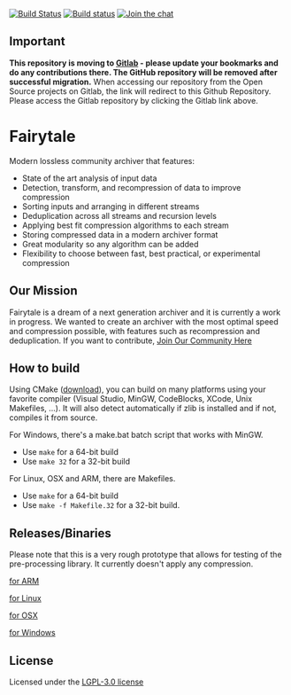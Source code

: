 [![Build Status](https://travis-ci.org/schnaader/fairytale.svg?branch=master)](https://travis-ci.org/schnaader/fairytale)
[![Build status](https://ci.appveyor.com/api/projects/status/k3y23dpxfu4rm108?svg=true)](https://ci.appveyor.com/project/schnaader/fairytale)
[![Join the chat](https://badges.gitter.im/encode-ru-Community-Archiver/Lobby.svg)](https://gitter.im/encode-ru-Community-Archiver/Lobby?utm_source=badge&utm_medium=badge&utm_campaign=pr-badge&utm_content=badge)

Important
---------
**This repository is moving to [Gitlab](https://gitlab.com/schnaader/fairytale) - please update your bookmarks and do any contributions there. The GitHub repository will be removed after successful migration.**
When accessing our repository from the Open Source projects on Gitlab, the link will redirect to this Github Repository. Please access the Gitlab repository by clicking the Gitlab link above.

# Fairytale
Modern lossless community archiver that features:

* State of the art analysis of input data
* Detection, transform, and recompression of data to improve compression
* Sorting inputs and arranging in different streams
* Deduplication across all streams and recursion levels
* Applying best fit compression algorithms to each stream
* Storing compressed data in a modern archiver format
* Great modularity so any algorithm can be added
* Flexibility to choose between fast, best practical, or experimental compression

Our Mission
------------
Fairytale is a dream of a next generation archiver and it is currently a work in progress.
We wanted to create an archiver with the most optimal speed and compression possible, with features such as recompression and deduplication.
If you want to contribute, [Join Our Community Here](https://gitter.im/encode-ru-Community-Archiver)

How to build
------------

Using CMake ([download](https://cmake.org/download/)), you can build on many platforms using your favorite compiler (Visual Studio, MinGW, CodeBlocks, XCode, Unix Makefiles, ...). It will also detect automatically if zlib is installed and if not, compiles it from source.

For Windows, there's a make.bat batch script that works with MinGW.
* Use `make` for a 64-bit build
* Use `make 32` for a 32-bit build

For Linux, OSX and ARM, there are Makefiles.
* Use `make` for a 64-bit build
* Use `make -f Makefile.32` for a 32-bit build.

Releases/Binaries
-----------------

Please note that this is a very rough prototype that allows for testing of the pre-processing library.
It currently doesn't apply any compression.

[for ARM](https://drive.google.com/file/d/1Uc1w3Sf0J8A2wGZtcYtIDpHjcSuX8oY7/view)

[for Linux](..)

[for OSX](..)

[for Windows](https://drive.google.com/drive/folders/1uj2YVjpbRscJiM0llTU-9uJuY5BmgBvt)

License
-------

Licensed under the [LGPL-3.0 license](https://github.com/schnaader/fairytale/blob/master/LICENSE)
